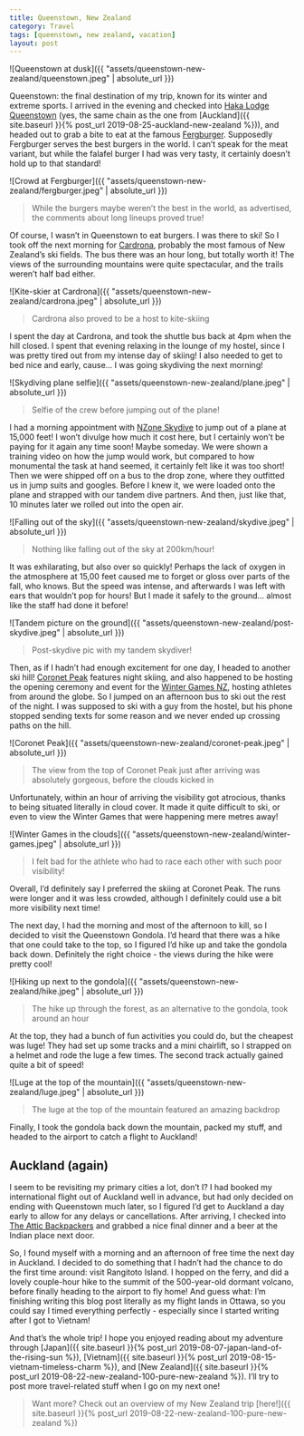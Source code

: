 ```yaml
---
title: Queenstown, New Zealand
category: Travel
tags: [queenstown, new zealand, vacation]
layout: post
---
```


![Queenstown at dusk]({{ "assets/queenstown-new-zealand/queenstown.jpeg" | absolute_url }})

Queenstown: the final destination of my trip, known for its winter and extreme sports. I arrived in the evening and checked into [Haka Lodge Queenstown](https://www.hakalodge.com/lodges/haka-lodge-queenstown/) (yes, the same chain as the one from [Auckland]({{ site.baseurl }}{% post_url 2019-08-25-auckland-new-zealand %})), and headed out to grab a bite to eat at the famous [Fergburger](https://www.fergburger.com/). Supposedly Fergburger serves the best burgers in the world. I can’t speak for the meat variant, but while the falafel burger I had was very tasty, it certainly doesn’t hold up to that standard!<!--more-->

![Crowd at Fergburger]({{ "assets/queenstown-new-zealand/fergburger.jpeg" | absolute_url }})
> While the burgers maybe weren’t the best in the world, as advertised, the comments about long lineups proved true!

Of course, I wasn’t in Queenstown to eat burgers. I was there to ski! So I took off the next morning for [Cardrona](https://www.cardrona.com/), probably the most famous of New Zealand’s ski fields. The bus there was an hour long, but totally worth it! The views of the surrounding mountains were quite spectacular, and the trails weren’t half bad either.

![Kite-skier at Cardrona]({{ "assets/queenstown-new-zealand/cardrona.jpeg" | absolute_url }})
> Cardrona also proved to be a host to kite-skiing

I spent the day at Cardrona, and took the shuttle bus back at 4pm when the hill closed. I spent that evening relaxing in the lounge of my hostel, since I was pretty tired out from my intense day of skiing! I also needed to get to bed nice and early, cause... I was going skydiving the next morning!

![Skydiving plane selfie]({{ "assets/queenstown-new-zealand/plane.jpeg" | absolute_url }})
> Selfie of the crew before jumping out of the plane!

I had a morning appointment with [NZone Skydive](https://www.nzoneskydive.co.nz/) to jump out of a plane at 15,000 feet! I won’t divulge how much it cost here, but I certainly won’t be paying for it again any time soon! Maybe someday. We were shown a training video on how the jump would work, but compared to how monumental the task at hand seemed, it certainly felt like it was too short! Then we were shipped off on a bus to the drop zone, where they outfitted us in jump suits and googles. Before I knew it, we were loaded onto the plane and strapped with our tandem dive partners. And then, just like that, 10 minutes later we rolled out into the open air.

![Falling out of the sky]({{ "assets/queenstown-new-zealand/skydive.jpeg" | absolute_url }})
> Nothing like falling out of the sky at 200km/hour!

It was exhilarating, but also over so quickly! Perhaps the lack of oxygen in the atmosphere at 15,00 feet caused me to forget or gloss over parts of the fall, who knows. But the speed was intense, and afterwards I was left with ears that wouldn’t pop for hours! But I made it safely to the ground... almost like the staff had done it before!

![Tandem picture on the ground]({{ "assets/queenstown-new-zealand/post-skydive.jpeg" | absolute_url }})
> Post-skydive pic with my tandem skydiver!

Then, as if I hadn’t had enough excitement for one day, I headed to another ski hill! [Coronet Peak](https://www.coronetpeak.co.nz/) features night skiing, and also happened to be hosting the opening ceremony and event for the [Winter Games NZ](https://www.wintergamesnz.kiwi/), hosting athletes from around the globe. So I jumped on an afternoon bus to ski out the rest of the night. I was supposed to ski with a guy from the hostel, but his phone stopped sending texts for some reason and we never ended up crossing paths on the hill.

![Coronet Peak]({{ "assets/queenstown-new-zealand/coronet-peak.jpeg" | absolute_url }})
> The view from the top of Coronet Peak just after arriving was absolutely gorgeous, before the clouds kicked in

Unfortunately, within an hour of arriving the visibility got atrocious, thanks to being situated literally in cloud cover. It made it quite difficult to ski, or even to view the Winter Games that were happening mere metres away!

![Winter Games in the clouds]({{ "assets/queenstown-new-zealand/winter-games.jpeg" | absolute_url }})
> I felt bad for the athlete who had to race each other with such poor visibility!

Overall, I’d definitely say I preferred the skiing at Coronet Peak. The runs were longer and it was less crowded, although I definitely could use a bit more visibility next time!

The next day, I had the morning and most of the afternoon to kill, so I decided to visit the Queenstown Gondola. I’d heard that there was a hike that one could take to the top, so I figured I’d hike up and take the gondola back down. Definitely the right choice - the views during the hike were pretty cool!

![Hiking up next to the gondola]({{ "assets/queenstown-new-zealand/hike.jpeg" | absolute_url }})
> The hike up through the forest, as an alternative to the gondola, took around an hour

At the top, they had a bunch of fun activities you could do, but the cheapest was luge! They had set up some tracks and a mini chairlift, so I strapped on a helmet and rode the luge a few times. The second track actually gained quite a bit of speed!

![Luge at the top of the mountain]({{ "assets/queenstown-new-zealand/luge.jpeg" | absolute_url }})
> The luge at the top of the mountain featured an amazing backdrop

Finally, I took the gondola back down the mountain, packed my stuff, and headed to the airport to catch a flight to Auckland!

## Auckland (again)
I seem to be revisiting my primary cities a lot, don’t I? I had booked my international flight out of Auckland well in advance, but had only decided on ending with Queenstown much later, so I figured I’d get to Auckland a day early to allow for any delays or cancellations. After arriving, I checked into [The Attic Backpackers](https://www.atticbackpackers.co.nz/) and grabbed a nice final dinner and a beer at the Indian place next door.

So, I found myself with a morning and an afternoon of free time the next day in Auckland. I decided to do something that I hadn’t had the chance to do the first time around: visit Rangitoto Island. I hopped on the ferry, and did a lovely couple-hour hike to the summit of the 500-year-old dormant volcano, before finally heading to the airport to fly home! And guess what: I’m finishing writing this blog post literally as my flight lands in Ottawa, so you could say I timed everything perfectly - especially since I started writing after I got to Vietnam!

And that’s the whole trip! I hope you enjoyed reading about my adventure through [Japan]({{ site.baseurl }}{% post_url 2019-08-07-japan-land-of-the-rising-sun %}), [Vietnam]({{ site.baseurl }}{% post_url 2019-08-15-vietnam-timeless-charm %}), and [New Zealand]({{ site.baseurl }}{% post_url 2019-08-22-new-zealand-100-pure-new-zealand %}). I’ll try to post more travel-related stuff when I go on my next one!

> Want more? Check out an overview of my New Zealand trip [here!]({{ site.baseurl }}{% post_url 2019-08-22-new-zealand-100-pure-new-zealand %})